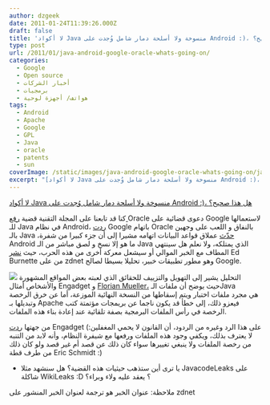 ```yaml
---
author: dzgeek
date: 2011-01-24T11:39:26.000Z
draft: false
title: 'لا أكواد Java منسوخة ولا أسلحة دمار شامل وُجدت على Android :)، هل هذا صحيح؟'
type: post
url: /2011/01/java-android-google-oracle-whats-going-on/
categories:
  - Google
  - Open source
  - أخبار الشركات
  - برمجيات
  - هواتف/ أجهزة لوحية
tags:
  - Android
  - Apache
  - Google
  - GPL
  - Java
  - oracle
  - patents
  - sun
coverImage: /static/images/java-android-google-oracle-whats-going-on/java-apli-255x300.png
excerpt: "[لا أكواد Java منسوخة ولا أسلحة دمار شامل وُجدت على Android :)، هل هذا صحيح؟](http://wp.me/pH2gY-1JM)\n\nكنا قد تابعنا على المجلة التقنية قضية [رفع ](https://www.it-scoop.com/2010/08/oracle-google-java-android/)Oracle دعوى قضائية على Google لاستعمالها للـ Java في نظام Android، [ردت](../2010/10/google-points-out-that-oracle-asked-sun-to-open-source-the-java-tech-it-s-now-suing-google-over/) Google\_باتهام Oracle بالنفاق و اللعب على"
---
```

[لا أكواد Java منسوخة ولا أسلحة دمار شامل وُجدت على Android :)، هل هذا صحيح؟](http://wp.me/pH2gY-1JM)

كنا قد تابعنا على المجلة التقنية قضية [رفع ](https://www.it-scoop.com/2010/08/oracle-google-java-android/)Oracle دعوى قضائية على Google لاستعمالها للـ Java في نظام Android، [ردت](../2010/10/google-points-out-that-oracle-asked-sun-to-open-source-the-java-tech-it-s-now-suing-google-over/) Google باتهام Oracle بالنفاق و اللعب على وجهين بالـ Java ،[حدّث](https://www.it-scoop.com/2010/10/oracle-google-java-android-2/) عملاق قواعد البيانات اتهامه مشيرا إلى أن جزء كبيرا من شفرة Android ما هو إلا نسخ و لصق مباشر من الـ Java الذي يمتلكه، ولا نعلم هل سينتهي المطاف مع الخبر الموالي أو سيشعل معركة أخرى من هذه الحرب، حيث [نشر](http://www.zdnet.com/blog/burnette/oops-no-copied-java-code-or-weapons-of-mass-destruction-found-in-android/2162) Ed Burnette من على zdnet وهو مطور تطبيقات خبير، تحليلا بسيطا لصالح Google.

![](/static/images/java-android-google-oracle-whats-going-on/java-apli-255x300.png) التحليل يشير إلى التهويل والتزييف للحقائق الذي لعبته بعض المواقع المشهورة والأشخاص أمثال Engadget و [Florian Mueller،](http://www.techmeme.com/110121/p20#a110121p20) حيث يوضح أن ملفات الـJava هي مجرد ملفات اختبار ويتم إسقاطها من النسخة النهائية الموزعة، أما عن خرق الرخصة وتبديلها بـ Apache فيعزو ذلك، إلى خطأ قد يكون ناجما عن بريمجات مؤتمتة كتب الرخصة في رأس الملفات البرمجية بصفة تلقائية عند إعادة بناء هذه الملفات.

من جهتها [ردت](http://www.engadget.com/2011/01/21/android-source-code-java-and-copyright-infringement-whats-go/?c) Engadget على هذا الرد وغيره من الردود، أن القانون لا يحمي المغفلين:) لا يعترف بذلك، ويكفي وجود هذه الملفات ورفعها مع شيفرة النظام، وأنه لابد من التنبه من رخصة الملفات ولا ينبغي تغييرها سواء كان ذلك عن قصد أم غير قصد ولو كان ذلك من طرف قطة Eric Schmidt :)

-   يا ترى أين ستذهب حيثيات هذه القضية؟ هل سنشهد مثلا JavacodeLeaks على شاكلة WikiLeaks :D ؟ يعقد عليه ولاء وبراء؟

ملاحظة: عنوان الخبر هو ترجمة لعنوان الخبر المنشور على zdnet
